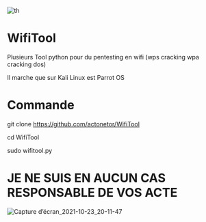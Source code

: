 ![th](https://user-images.githubusercontent.com/87834920/138570526-c049623e-a35c-49c4-8d6b-0d3689e0b7e9.jpg)


# WifiTool

Plusieurs Tool python pour du pentesting en wifi (wps cracking wpa cracking dos) 

Il marche que sur Kali Linux est Parrot OS

#   Commande

git clone https://github.com/actonetor/WifiTool

cd WifiTool

sudo wifitool.py

# JE NE SUIS EN AUCUN CAS RESPONSABLE DE VOS ACTE

![Capture d’écran_2021-10-23_20-11-47](https://user-images.githubusercontent.com/87834920/138570534-2fc69200-28d2-494e-bb7d-b1ccb60f919d.png)
